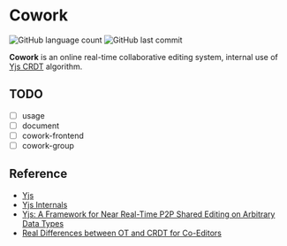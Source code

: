 # Cowork
![GitHub language count](https://img.shields.io/github/languages/count/shiroyk/Cowork)
![GitHub last commit](https://img.shields.io/github/last-commit/shiroyk/Cowork)

**Cowork** is an online real-time collaborative editing system, internal use of [Yjs CRDT](https://github.com/yjs/yjs) algorithm.

## TODO
- [ ] usage
- [ ] document
- [ ] cowork-frontend
- [ ] cowork-group

## Reference
- [Yjs](https://github.com/yjs/yjs)
- [Yjs Internals](https://github.com/yjs/yjs/blob/main/INTERNALS.md)
- [Yjs: A Framework for Near Real-Time P2P Shared Editing on Arbitrary Data Types](http://dbis.rwth-aachen.de/~derntl/papers/preprints/icwe2015-preprint.pdf)
- [Real Differences between OT and CRDT for Co-Editors](https://arxiv.org/ftp/arxiv/papers/1810/1810.02137.pdf)